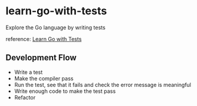 # learn-go-with-tests
Explore the Go language by writing tests

reference: [Learn Go with Tests](https://quii.gitbook.io/learn-go-with-tests/)

## Development Flow

- Write a test
- Make the compiler pass
- Run the test, see that it fails and check the error message is meaningful
- Write enough code to make the test pass
- Refactor